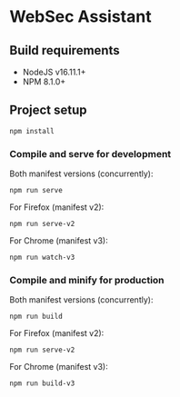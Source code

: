 # WebSec Assistant

## Build requirements
* NodeJS v16.11.1+
* NPM 8.1.0+

## Project setup
```
npm install
```

### Compile and serve for development
Both manifest versions (concurrently):
```
npm run serve
```
For Firefox (manifest v2):
```
npm run serve-v2
```
For Chrome (manifest v3):
```
npm run watch-v3
```

### Compile and minify for production
Both manifest versions (concurrently):
```
npm run build
```
For Firefox (manifest v2):
```
npm run serve-v2
```
For Chrome (manifest v3):
```
npm run build-v3
```
